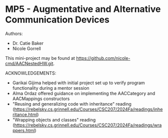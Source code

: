 # MP5 - Augmentative and Alternative Communication Devices

Authors:
* Dr. Catie Baker
* Nicole Gorrell

This mini-project may be found at <https://github.com/nicole-cmd/AACNestedHW.git>.

ACKNOWLEDGEMENTS:
- Garikai Gijima helped with initial project set up to verify program functionality during a mentor session
- Alma Ordaz offered guidance on implementing the AACCategory and AACMappings constructors
- "Reusing and generalizing code with inheritance" reading (https://rebelsky.cs.grinnell.edu/Courses/CSC207/2024Fa/readings/inheritance.html)
- "Wrapping objects and classes" reading (https://rebelsky.cs.grinnell.edu/Courses/CSC207/2024Fa/readings/wrappers.html)